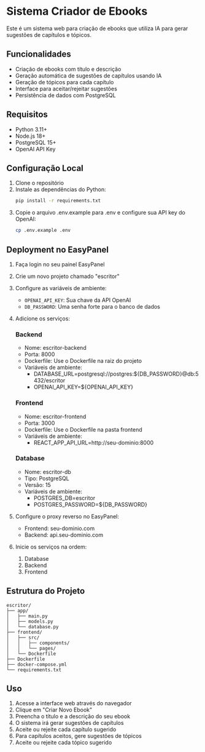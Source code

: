 # Sistema Criador de Ebooks

Este é um sistema web para criação de ebooks que utiliza IA para gerar sugestões de capítulos e tópicos.

## Funcionalidades

- Criação de ebooks com título e descrição
- Geração automática de sugestões de capítulos usando IA
- Geração de tópicos para cada capítulo
- Interface para aceitar/rejeitar sugestões
- Persistência de dados com PostgreSQL

## Requisitos

- Python 3.11+
- Node.js 18+
- PostgreSQL 15+
- OpenAI API Key

## Configuração Local

1. Clone o repositório
2. Instale as dependências do Python:
   ```bash
   pip install -r requirements.txt
   ```
3. Copie o arquivo .env.example para .env e configure sua API key do OpenAI:
   ```bash
   cp .env.example .env
   ```

## Deployment no EasyPanel

1. Faça login no seu painel EasyPanel

2. Crie um novo projeto chamado "escritor"

3. Configure as variáveis de ambiente:
   - `OPENAI_API_KEY`: Sua chave da API OpenAI
   - `DB_PASSWORD`: Uma senha forte para o banco de dados

4. Adicione os serviços:

   ### Backend
   - Nome: escritor-backend
   - Porta: 8000
   - Dockerfile: Use o Dockerfile na raiz do projeto
   - Variáveis de ambiente:
     - DATABASE_URL=postgresql://postgres:${DB_PASSWORD}@db:5432/escritor
     - OPENAI_API_KEY=${OPENAI_API_KEY}

   ### Frontend
   - Nome: escritor-frontend
   - Porta: 3000
   - Dockerfile: Use o Dockerfile na pasta frontend
   - Variáveis de ambiente:
     - REACT_APP_API_URL=http://seu-dominio:8000

   ### Database
   - Nome: escritor-db
   - Tipo: PostgreSQL
   - Versão: 15
   - Variáveis de ambiente:
     - POSTGRES_DB=escritor
     - POSTGRES_PASSWORD=${DB_PASSWORD}

5. Configure o proxy reverso no EasyPanel:
   - Frontend: seu-dominio.com
   - Backend: api.seu-dominio.com

6. Inicie os serviços na ordem:
   1. Database
   2. Backend
   3. Frontend

## Estrutura do Projeto

```
escritor/
├── app/
│   ├── main.py
│   ├── models.py
│   └── database.py
├── frontend/
│   ├── src/
│   │   ├── components/
│   │   └── pages/
│   └── Dockerfile
├── Dockerfile
├── docker-compose.yml
└── requirements.txt
```

## Uso

1. Acesse a interface web através do navegador
2. Clique em "Criar Novo Ebook"
3. Preencha o título e a descrição do seu ebook
4. O sistema irá gerar sugestões de capítulos
5. Aceite ou rejeite cada capítulo sugerido
6. Para capítulos aceitos, gere sugestões de tópicos
7. Aceite ou rejeite cada tópico sugerido
